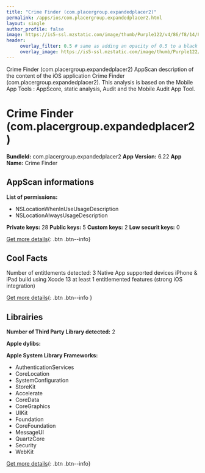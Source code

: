 ```yaml
---
title: "Crime Finder (com.placergroup.expandedplacer2)"
permalink: /apps/ios/com.placergroup.expandedplacer2.html
layout: single
author_profile: false
image: https://is5-ssl.mzstatic.com/image/thumb/Purple122/v4/86/f8/14/86f8148e-2301-6977-09eb-7c5ba954c38e/AppIcon-0-1x_U007emarketing-0-8-0-85-220.png/512x512bb.jpg
header: 
     overlay_filter: 0.5 # same as adding an opacity of 0.5 to a black background
     overlay_image: https://is5-ssl.mzstatic.com/image/thumb/Purple122/v4/86/f8/14/86f8148e-2301-6977-09eb-7c5ba954c38e/AppIcon-0-1x_U007emarketing-0-8-0-85-220.png/512x512bb.jpg
---
```

Crime Finder (com.placergroup.expandedplacer2) AppScan description of the content of the iOS application Crime Finder (com.placergroup.expandedplacer2). This analysis is based on the Mobile App Tools : AppScore, static analysis, Audit and the Mobile Audit App Tool.

# Crime Finder (com.placergroup.expandedplacer2)

**BundleId:** com.placergroup.expandedplacer2
**App Version:** 6.22
**App Name:** Crime Finder


## AppScan informations 

**List of permissions:** 
- NSLocationWhenInUseUsageDescription
- NSLocationAlwaysUsageDescription
  
  
**Private keys:** 28
**Public keys:** 5
**Custom keys:** 2
**Low securit keys:** 0
  
[Get more details](/pricing.html){: .btn .btn--info}

## Cool Facts

Number of entitlements detected: 3
Native App
supported devices iPhone & iPad
build using Xcode 13
at least 1 entitlemented features (strong iOS integration)
  
[Get more details](/pricing.html){: .btn .btn--info }

## Librairies 
**Number of Third Party Library detected:** 2


**Apple dylibs:**


**Apple System Library Frameworks:**
- AuthenticationServices
- CoreLocation
- SystemConfiguration
- StoreKit
- Accelerate
- CoreData
- CoreGraphics
- UIKit
- Foundation
- CoreFoundation
- MessageUI
- QuartzCore
- Security
- WebKit


  
[Get more details](/pricing.html){: .btn .btn--info}

